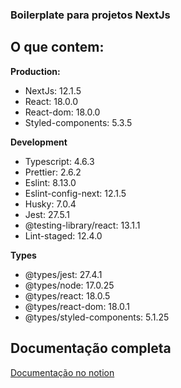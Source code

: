 ### Boilerplate para projetos NextJs

## O que contem:

**Production:**

- NextJs: 12.1.5
- React: 18.0.0
- React-dom: 18.0.0
- Styled-components: 5.3.5

**Development**

- Typescript: 4.6.3
- Prettier: 2.6.2
- Eslint: 8.13.0
- Eslint-config-next: 12.1.5
- Husky: 7.0.4
- Jest: 27.5.1
- @testing-library/react: 13.1.1
- Lint-staged: 12.4.0

**Types**

- @types/jest: 27.4.1
- @types/node: 17.0.25
- @types/react: 18.0.5
- @types/react-dom: 18.0.1
- @types/styled-components: 5.1.25

## Documentação completa

[Documentação no notion](https://aurigod.notion.site/Boilerplate-para-projetos-NextJs-eecde8311c6d4f99bc15689e33cd54e4)
